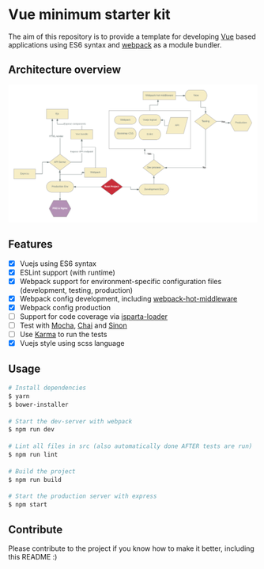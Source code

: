# Vue minimum starter kit
The aim of this repository is to provide a template for developing [Vue](https://vuejs.org/) based applications using ES6 syntax and [webpack](https://webpack.github.io/) as a module bundler.
 
## Architecture overview

![architecture](https://raw.githubusercontent.com/Vietworm/vue-minimum-starter-kit/master/architecture-mockup.png)

## Features

- [x] Vuejs using ES6 syntax
- [x] ESLint support (with runtime) 
- [x] Webpack support for environment-specific configuration files (development, testing, production)
- [x] Webpack config development, including [webpack-hot-middleware](https://github.com/glenjamin/webpack-hot-middleware)
- [x] Webpack config production
- [ ] Support for code coverage via [isparta-loader](https://github.com/deepsweet/isparta-loader)
- [ ] Test with [Mocha](http://mochajs.org/), [Chai](http://chaijs.com/) and [Sinon](http://sinonjs.org/)
- [ ] Use [Karma](http://karma-runner.github.io/) to run the tests
- [x] Vuejs style using scss language

## Usage

```bash
# Install dependencies
$ yarn
$ bower-installer

# Start the dev-server with webpack
$ npm run dev

# Lint all files in src (also automatically done AFTER tests are run)
$ npm run lint

# Build the project
$ npm run build

# Start the production server with express
$ npm start
```

## Contribute

Please contribute to the project if you know how to make it better, including this README :)


